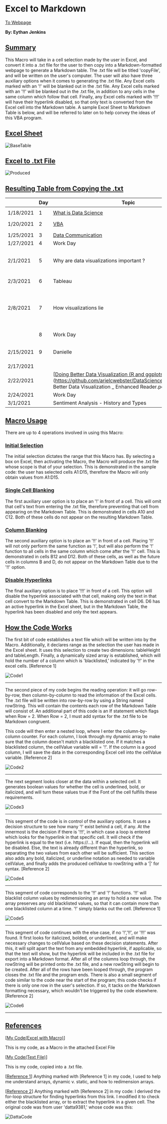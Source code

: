 # **Excel to Markdown**
[<u>To Webpage</u>](https://swampysquid.github.io/ExcelToMarkdown/)

**By: Eythan Jenkins**
## <u>Summary</u>

This Macro will take in a cell selection made by the user in Excel, and convert it into a .txt file for the user to then copy into a Markdown-formatted webpage to generate a Markdown table. The .txt file will be titled 'copyFile', and will be written on the user's computer. The user will also have three auxiliary options when it comes to generating the .txt file. Any Excel cells marked with an '!' will be blanked out in the .txt file. Any Excel cells marked with an '!!' will be blanked out in the .txt file, in addition to any cells in the same column which follow that cell. Finally, any Excel cells marked with '!!!' will have their hyperlink disabled, so that only text is converted from the Excel cell into the Markdown table. A sample Excel Sheet to Markdown Table is below, and will be referred to later on to help convey the ideas of this VBA program.  

## <u>Excel Sheet</u>

![BaseTable](BaseTable.JPG)

## <u>Excel to .txt File</u>

![Produced](Produced.JPG)

## <u>Resulting Table from Copying the .txt</u>

| | **Day**| **Topic**| **Due**| 
| ---| ---| ---| ---| 
| | | | | 
| 1/18/2021| 1| [<u>What is Data Science </u>](https://docs.google.com/document/d/1yhVB9DfddvJIiXitX2ZC1W0D3cJbcvib5fWmUlgqNO0/edit)| | 
| 1/20/2021| 2| [<u>VBA</u>](https://docs.google.com/document/d/1ASoeI5CjFgyQTBm-HFPvmRC_94niTPx4s9crQEDVb10/edit)| [<u>HW1 - Excel</u>](https://docs.google.com/document/d/1g8eOYNe9sDmrstRgvFRZBskxjaIaD7Za4lFXSgPPkVw/edit)| 
| 1/25/2021| 3| [<u>Data Communication</u>](https://docs.google.com/document/d/1PTe_eezbRdZcxIOODyiQzDM4vtjVNJkVDC_7vZQSoZE/edit)| | 
| 1/27/2021| 4| Work Day| <u>HW2 - VBA</u>| 
| 2/1/2021| 5| Why are data visualizations important ?| [<u>Reading Due - Florence Nightengale</u>](https://docs.google.com/forms/d/1FBgScIpV9Vpa-jb1nlWuoCqOxFE7v5SmQtacpFHpIq8/edit)| 
| 2/3/2021| 6| Tableau| [<u>COVID Risk Calculator</u>](https://www.nytimes.com/2021/12/30/style/covid-risk-calculator.html)| 
| 2/8/2021| 7| How visualizations lie| [<u>Reading Due - Differnet Kinds of Data Visualization</u>](https://github.com/arielcwebster/DataScience/blob/main/visualdatacommunication.pdf)| 
|  | 8| Work Day| [<u>HW 3 - Tableau</u>](https://docs.google.com/document/d/1bta4t39rpvl-kXgO2pmZPGypWnYyBbiyzCPek9kxv9E/edit)| 
| 2/15/2021| 9| Danielle| Reading Due - How Charts Lie| 
| 2/17/2021|  |  |  | 
| 2/22/2021|  | [<u>Doing Better Data Visualization (R and ggplots tutorisl)</u>](https://github.com/arielcwebster/DataScience/blob/main/Doing Better Data Visualization _ Enhanced Reader.pdf)|  | 
| 2/24/2021|  | Work Day|  | 
| 3/1/2021|  | Sentiment Analysis - History and Types|  | 

## <u>Macro Usage</u>

There are up to 4 operations involved in using this Macro:

### <u>Initial Selection</u>

The initial selection dictates the range that this Macro has. By selecting a box on Excel, then activating the Macro, the Macro will produce the .txt file whose scope is that of your selection. This is demonstrated in the sample code: the user has selected cells A1:D15, therefore the Macro will only obtain values from A1:D15.

### <u>Single Cell Blanking</u>

The first auxiliary user option is to place an '!' in front of a cell. This will omit that cell's text from entering the .txt file, therefore preventing that cell from appearing on the Markdown Table. This is demonstrated in cells A10 and C12. Both of these cells do not appear on the resulting Markdown Table.

### <u>Column Blanking</u>

The second auxiliary option is to place an '!!' in front of a cell. Placing '!!' will not only perform the same function as '!', but will also perform the '!' function to all cells in the same column which come after the '!!' cell. This is demonstrated in cells B12 and D12. Both of these cells, as well as the future cells in columns B and D, do not appear on the Markdown Table due to the '!!' option.

### <u>Disable Hyperlinks</u>

The final auxiliary option is to place '!!!' in front of a cell. This option will disable the hyperlink associated with that cell, making only the text in that cell convert to the Markdown Table. This is demonstrated in cell D6. D6 has an active hyperlink in the Excel sheet, but in the Markdown Table, the hyperlink has been disabled and only the text appears. 

## <u>How the Code Works</u>

The first bit of code establishes a text file which will be written into by the Macro. Additionally, it declares range as the selection the user has made in the Excel sheet. It uses this selection to create two dimensions: tableHeight and tableLength. Finally, a dynamically sized array is established, which will hold the number of a column which is 'blacklisted,' indicated by '!!' in the excel cells. \[Reference 1]

![Code1](Code1.JPG)

__________________________________

The second piece of my code begins the reading operation: it will go row-by-row, then column-by-column to read the information of the Excel cells. The .txt file will be written into row-by-row by using a String named rowString. This will contain the contents each row of the Markdown Table will consist of. An additional part of this code is an If statement which flags when Row = 2. When Row = 2, I must add syntax for the .txt file to be Markdown congruent. 

This code will then enter a nested loop, where I enter the column-by-column counter. For each column, I look through my dynamic array to make sure that the column doesn't match a blacklisted one. If it matches a blacklisted column, the cellValue variable will = '!'. If the column is a good column, I will save the data in the corresponding Excel cell into the cellValue variable. \[Reference 2]

![Code2](Code2.JPG)

__________________________________

The next segment looks closer at the data within a selected cell. It generates boolean values for whether the cell is underlined, bold, or italicized, and will turn these values true if the Font of the cell fulfills these requirements.

![Code3](Code3.JPG)

__________________________________

This segment of the code is in control of the auxiliary options. It uses a decision structure to see how many '!' exist behind a cell, if any. At the innermost is the decision if there is '!!!', in which case a loop is entered which looks for the hyperlink in that specific cell. It will check if the hyperlink is equal to the text (i.e. https://...). If equal, then the hyperlink will be disabled. Else, the text is already different than the hyperlink, so separating the two values from each other will be sufficient. This section also adds any bold, italicized, or underline notation as needed to variable cellValue, and finally adds the produced cellValue to rowString with a '\|' for syntax. \[Reference 2]

![Code4](Code4.JPG)

__________________________________

This segment of code corresponds to the '!!' and '!' functions. '!!' will blacklist column values by redimensioning an array to hold a new value. The array preserves any old blacklisted values, so that it can contain more than one blacklisted column at a time. '!' simply blanks out the cell. \[Reference 1]

![Code5](Code5.JPG)

__________________________________

This segment of code continues with the else case, if no '!','!!', or '!!!' was found. It first looks for italicized, bolded, or underlined, and will make necessary changes to cellValue based on these decision statements. After this, it will split apart the text from any embedded hyperlink, if applicable, so that the text will show, but the hyperlink will be included in the .txt file for export into a Markdown format. After all of the columns loop through, the rowString will be printed onto the .txt file, and a new rowString will begin to be created. After all of the rows have been looped through, the program closes the .txt file and the program ends. There is also a small segment of code similar to the code near the start of the program; this code checks if there is only one row in the user's selection. If so, it tacks on the Markdown formatting necessary, which wouldn't be triggered by the code elsewhere. \[Reference 2]

![Code6](Code6.JPG)

__________________________________

## <u>References</u>

\[[My Code(Excel with Macro)](https://github.com/Swampysquid/ExcelToMarkdown/blob/gh-pages/Spring%202022%20-%20Data%20Science%20Schedule%20WIth%20MAcro.xlsm)]

This is my code, as a Macro in the attached Excel File

\[[My Code(Text File)](https://github.com/Swampysquid/ExcelToMarkdown/blob/gh-pages/NotepadCode.txt)]

This is my code, copied into a .txt file.

\[[Reference 1](https://excelmacromastery.com/excel-vba-array/)]
Anything marked with \[Reference 1] in my code, I used to help me understand arrays, dynamic v. static, and how to redimension arrays.

\[[Reference 2](https://techcommunity.microsoft.com/t5/excel/how-can-i-extract-url-from-hyperlinks/m-p/1286119)]
Anything marked with \[Reference 2] in my code: I derived the for-loop structure for finding hyperlinks from this link. I modified it to check either the blacklisted array, or to extract the hyperlink in a given cell. The original code was from user 'datta9381,' whose code was this:

![DattaCode](DattaCode.JPG)
